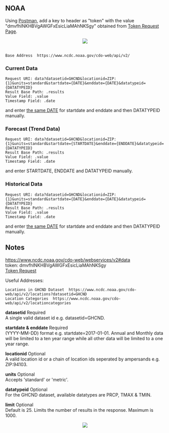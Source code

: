  ## NOAA
 
 Using [Postman](https://www.getpostman.com/docs/introduction), add a key to header as "token" with the value "dmvfhINKHBVgAWGFxEsicLiaMAhNKSgy" obtained from [Token Request Page](https://www.ncdc.noaa.gov/cdo-web/token).

<div align="center"><img src="https://github.com/minoobeyzavi/Visual-KPI/blob/master/Images/postman-noaa.png"/></div></br>


 ```
 Base Address  https://www.ncdc.noaa.gov/cdo-web/api/v2/
 ```
 
 ### Current Data
 ```
 Request URI: data?datasetid=GHCND&locationid=ZIP:{1}&units=standard&startdate={DATE}&enddate={DATE}&datatypeid={DATATYPEID}
 Result Base Path: .results
 Value Field: .value
 Timestamp Field: .date
  ```
and enter <u>the same DATE</u> for startdate and enddate and then DATATYPEID manually.

 ### Forecast (Trend Data)
 ```
 Request URI: data?datasetid=GHCND&locationid=ZIP:{1}&units=standard&startdate={STARTDATE}&enddate={ENDDATE}&datatypeid={DATATYPEID}
 Result Base Path: .results
 Value Field: .value
 Timestamp Field: .date
 ```
 and enter STARTDATE, ENDDATE and DATATYPEID manually.
 
 ### Historical Data
 ```
 Request URI: data?datasetid=GHCND&locationid=ZIP:{1}&units=standard&startdate={DATE}&enddate={DATE}&datatypeid={DATATYPEID}
 Result Base Path: .results
 Value Field: .value
 Timestamp Field: .date
 ```
and enter <u>the same DATE</u> for startdate and enddate and then DATATYPEID manually.

## Notes
https://www.ncdc.noaa.gov/cdo-web/webservices/v2#data
</br>token:	dmvfhINKHBVgAWGFxEsicLiaMAhNKSgy</br>
[Token Request](https://www.ncdc.noaa.gov/cdo-web/token)

 Useful Addresses:
 ```
 Locations in GHCND Dataset  https://www.ncdc.noaa.gov/cdo-web/api/v2/locations?datasetid=GHCND
 Location Categories  https://www.ncdc.noaa.gov/cdo-web/api/v2/locationcategories
 ```

<b>datasetid</b> Required</br> 
A single valid dataset id e.g. datasetid=GHCND.

<b>startdate & enddate</b> Required</br>
(YYYY-MM-DD) format e.g. startdate=2017-01-01. Annual and Monthly data will be limited to a ten year range while all other data will be limited to a one year range.

<b>locationid</b> Optional</br>
A valid location id or a chain of location ids seperated by ampersands e.g. ZIP:94103.

<b>units</b> Optional</br>
Accepts 'standard' or 'metric'.

<b>datatypeid</b> Optional</br>
For the GHCND dataset, available datatypes are PRCP, TMAX & TMIN.

<b>limit</b> Optional</br>
Default is 25. Limits the number of results in the response. Maximum is 1000.


<div align=center><img src="https://github.com/minoobeyzavi/Visual-KPI/blob/master/Images/postman-noaa-trendData.png"/></div>

